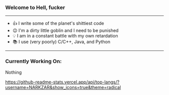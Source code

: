 ### Welcome to Hell, fucker
***
- 👍 I write some of the planet's shittiest code 
- 😉 I'm a dirty little goblin and I need to be punished 
- 💡 I am in a constant battle with my own retardation 
- 📚 I use (very poorly) C/C++, Java, and Python 
***
### Currently Working On:
Nothing

https://github-readme-stats.vercel.app/api/top-langs/?username=NARKZAR&show_icons=true&theme=radical
